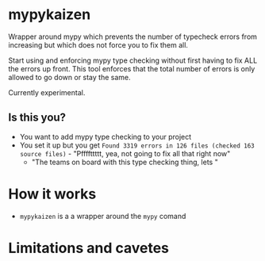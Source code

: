 # mypykaizen

Wrapper around mypy which prevents the number of typecheck errors from increasing
but which does not force you to fix them all.

Start using and enforcing mypy type checking without first having to fix ALL the errors up front.
This tool enforces that the total number of errors is only allowed to go down or stay the same.

Currently experimental.

## Is this you?

* You want to add mypy type checking to your project 
* You set it up but you get `Found 3319 errors in 126 files (checked 163 source files)` - "Pffffttttt, yea, not going
to fix all that right now"
  * "The teams on board with this type checking thing, lets "

# How it works

* `mypykaizen` is a a wrapper around the `mypy` comand

# Limitations and cavetes


